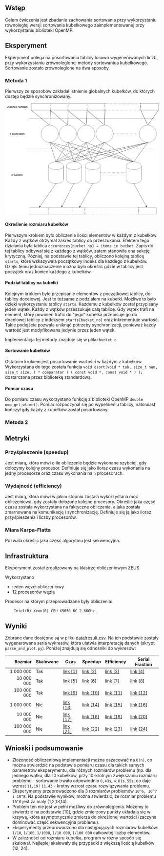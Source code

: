Wstęp
---
Celem ćwiczenia jest zbadanie zachowania sortowania przy wykorzystaniu
równoległej wersji sortowania kubełkowego zaimplementowanej przy wykorzystaniu
biblioteki OpenMP.

Eksperyment
---

Ekperyment polega na posortowaniu tablicy losowo wygenerowanych liczb, przy
wykorzystaniu zrównoleglonej metody sortowaniua kubełkowego. Sortowanie
zostało zrównoleglone na dwa sposoby.

### Metoda 1

Pierwszy ze sposobów zakładał istnienie globalnych kubełków, do których
dostęp będzie synchronizowany.

![Diagram metody pierwszej](imgs/tpr_lab3_method1.png)


#### Określenie rozmiaru kubełków

Pierwszym krokiem było obliczenie ilości elementów w każdym z kubełków.
Każdy z wątków otrzymał zakres tablicy do przeszukania. Efektem tego działania
była tablica `occurences[bucket_no] = items in bucket`. Zapis do tej
tablicy odbywał się z każdego z wątków, zatem stanowiła ona sekcję
krytyczną. Później, na podstawie tej tablicy, obliczono kolejną tablicę
`starts`, które wskazywała początkowy indeks dla każdego z kubełków.
Dzięki temu jednoznaczenie można było określić gdzie w tablicy jest początek
oraz koniec każdego z kubełków.


#### Podział tablicy na kubełki

Kolejnym krokiem było przepisanie elementów z początkowej tablicy, do tablicy
docelowej. Jest to tożsame z podziałem na kubełki.
Możliwe to było dzięki wykorzystaniu tablicy `starts`.
Każdemu z kubełków został przypisany jeden wątek. Każdy z wątków przeszukuje
całą tablicę.
Gdy wątek trafi na element, który powinien trafić do "jego" kubełka przepisuje
go do docelowej tablicy z indeksem `starts[bucket_no]` oraz inkrementuje
wartość.
Takie podejście pozwala uniknąć potrzeby synchronizacji, ponieważ
każdy wartość jest modyfikowana jedynie przez jeden wątek.

Implementacja tej metody znajduje się w pliku `bucket.c`.

#### Sortowanie kubełków

Ostatnim krokiem jest posortowanie wartości w każdym z kubełków. Wykorzystana
do tego została funkcja `void qsort(void * tab, size_t num, size_t size, ( * comparator ) ( const void *, const void * ) );`
dostarczona przez bibliotekę standardową.


#### Pomiar czasu

Do pomiaru czasu wykorzystano funkcję z biblioteki OpenMP `double omp_get_wtime()`.
Pomiar rozpoczynał się po wypełnieniu tablicy, natomiast kończył gdy
każdy z kubełków został posortowany.

### Metoda 2

Metryki
---

### Przyśpieszenie (speedup)
Jest miarą, która mówi o ile obliczenie będzie wykonane szybciej, gdy dołożymy kolejny
procesor. Definiuje się jako iloraz czasu wykonania na jedny procesorze
oraz czasu wykonania na `n` procesorach.

### Wydajność (efficiency)
Jest miarą, która mówi w jakim stopniu została wykorzystana moc obliczeniowa,
gdy zostały dołożone kolejne procesory. Określić jaka część czasu została
wykorzystana na faktyczne obliczenia, a jaka została zmarnowana na
komunikację i synchronizację.
Definiuje się ją jako iloraz przyśpieszenia i liczby procesorów.

### Miara Karpa-Flatta
Pozwala określić jaka część algorytmu jest sekwencyjna.


Infrastruktura
---
Eksperyment został zrealizowany na klastrze obliczeniowym ZEUS.

Wykorzystano
 - jeden węzeł obliczeniowy
 - 12 procesorów węzła

Procesor na którym przeprowadzane były obliczenia:
```
    Intel(R) Xeon(R) CPU X5650 6C 2.66GHz
```

Wyniki
---

Zebrane dane dostępne są w pliku [data/result.csv](data/result.csv). Na ich
podstawie zostały wygenerowana seria wykresów, która ułatwia interpretację
danych (skrypt `parse_and_plot.py`). Poniżej znajdują się odnośniki do
wykresów:

|   Rozmiar   | Skalowane | Czas | Speedup | Efficiency | Serial Fraction |
|------------:|-----------|------|---------|------------|-----------------|
| 1 000 000   | Tak | [link [1]](imgs/size_1000000_scaled_True_time.png) | [link [2]](imgs/size_1000000_scaled_True_speedup.png) | [link [3]](imgs/size_1000000_scaled_True_efficiency.png)  | [link [4]](imgs/size_1000000_scaled_True_serial_fraction.png) |
| 10 000 000  | Tak | [link [5]](imgs/size_10000000_scaled_True_time.png) | [link [6]](imgs/size_10000000_scaled_True_speedup.png) | [link [7]](imgs/size_10000000_scaled_True_efficiency.png)  | [link [8]](imgs/size_10000000_scaled_True_serial_fraction.png) |
| 100 000 000 | Tak | [link [9]](imgs/size_100000000_scaled_True_time.png) | [link [10]](imgs/size_100000000_scaled_True_speedup.png) | [link [11]](imgs/size_100000000_scaled_True_efficiency.png)  | [link [12]](imgs/size_100000000_scaled_True_serial_fraction.png) |
| 1 000 000   | Nie | [link [13]](imgs/size_1000000_scaled_False_time.png) | [link [14]](imgs/size_1000000_scaled_False_speedup.png) | [link [15]](imgs/size_1000000_scaled_False_efficiency.png)  | [link [16]](imgs/size_1000000_scaled_False_serial_fraction.png) |
| 10 000 000  | Nie | [link [17]](imgs/size_10000000_scaled_False_time.png) | [link [18]](imgs/size_10000000_scaled_False_speedup.png) | [link [19]](imgs/size_10000000_scaled_False_efficiency.png)  | [link [20]](imgs/size_10000000_scaled_False_serial_fraction.png) |
| 100 000 000 | Nie | [link [21]](imgs/size_100000000_scaled_False_time.png) | [link [22]](imgs/size_100000000_scaled_False_speedup.png) | [link [23]](imgs/size_100000000_scaled_False_efficiency.png)  | [link [24]](imgs/size_100000000_scaled_False_serial_fraction.png) |

Wnioski i podsumowanie
---

 - Złożoność obliczeniową implementacji można oszacować na `O(n)`, co
   można stwierdzić na podstawie pomiaru czasu dla takich samych parametrów
   eksperymentu, dla różnych rozmiarów problemu (np. dla jednego wątku,
   dla 10 kubełków, przy 10-krotnym zwiększaniu rozmiaru problemu - sortowanie
   trwało odpowiednio `0,43s`, `4,81s`, `55s`, co daje wzrost  `11,19` i `11,43` - krotny
   wzrost czasu rozwiązywania problemu.
 - Eksperymenty przeprowadzono dla 3 rozmiarów problemów `10^6, 10^7 i 10^8`.
   Na podstawie wyników, można stwierdzić, że rozmiar problemu `10^6` jest
   za mały (1,2,13,14).
 - Problem ten nie jest w pełni możliwy do zrównoleglenia. Możemy to stwierdzić
   na podstawie [10], gdzie zmierzony punkty układają się w krzywą, która
   asymptotycznie zmierza do określonej wartości (zaczyna dominować część
   sekwencyjna problemu).
 - Eksperymenty przeprowadzono dla następujących rozmiarów kubełków: `1/10`,
   `1/100`, `1/1000`, `1/10 000`, `1/100 000` całkowitej liczby elementów.
 - W zależności od rozmiaru kubełka, program w różny sposób się skalował.
   Najlepiej skalowały się przypadki z większą ilością kubełków (12, 24).
